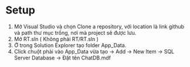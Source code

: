 # Setup
1. Mở Visual Studio và chọn Clone a repository, với location là link github và path thư mục trống, nơi mà project sẽ được lưu.
2. Mở RT.sln ( Không phải RT/RT.sln )
3. Ở trong Solution Explorer tạo folder App_Data.
4. Click chuột phải vào App_Data vừa tạo -> Add -> New Item -> SQL Server Database -> Đặt tên ChatDB.mdf 
